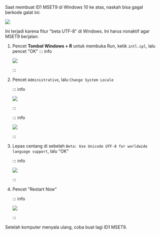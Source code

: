 Saat membuat ID1 MSET9 di Windows 10 ke atas, naskah bisa gagal berkode galat ini:

![](/images/screenshots/troubleshooting/234.png)

Ini terjadi karena fitur "beta UTF-8" di Windows. Ini harus nonaktif agar MSET9 berjalan:

1. Pencet **Tombol Windows + R** untuk membuka Run, ketik `intl.cpl`, lalu pencet "OK"
    ::: info

    ![](/images/screenshots/troubleshooting/234run.png)

    :::

2. Pencet `Administrative`, lalu `Change System Locale`

    ::: info

    ![](/images/screenshots/troubleshooting/234region.png)

    :::

    ::: info

    ![](/images/screenshots/troubleshooting/234administrative.png)

    :::

3. Lepas centang di sebelah `Beta: Use Unicode UTF-8 for worldwide language support`, lalu "OK"

    ::: info

    ![](/images/screenshots/troubleshooting/234locale.png)

    :::

4. Pencet "Restart Now"

    ::: info

    ![](/images/screenshots/troubleshooting/234restart.png)

    :::

Setelah komputer menyala ulang, coba buat lagi ID1 MSET9.
